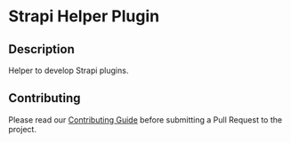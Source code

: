 # Strapi Helper Plugin

## Description

Helper to develop Strapi plugins.

## Contributing

Please read our [Contributing Guide](../../../CONTRIBUTING.md) before submitting a Pull Request to the project.
